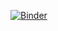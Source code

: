 [![Binder](https://mybinder.org/badge_logo.svg)](https://mybinder.org/v2/gh/cardocardo/essai2/HEAD)
